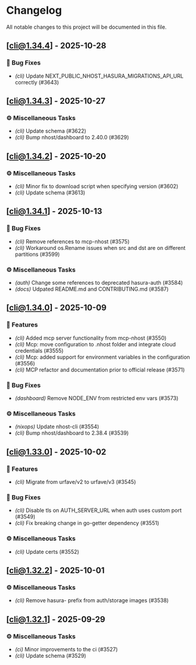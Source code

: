 # Changelog

All notable changes to this project will be documented in this file.

## [cli@1.34.4] - 2025-10-28

### 🐛 Bug Fixes

- *(cli)* Update NEXT_PUBLIC_NHOST_HASURA_MIGRATIONS_API_URL correctly (#3643)

## [cli@1.34.3] - 2025-10-27

### ⚙️ Miscellaneous Tasks

- *(cli)* Update schema (#3622)
- *(cli)* Bump nhost/dashboard to 2.40.0 (#3629)

## [cli@1.34.2] - 2025-10-20

### ⚙️ Miscellaneous Tasks

- *(cli)* Minor fix to download script when specifying version (#3602)
- *(cli)* Update schema (#3613)

## [cli@1.34.1] - 2025-10-13

### 🐛 Bug Fixes

- *(cli)* Remove references to mcp-nhost (#3575)
- *(cli)* Workaround os.Rename issues when src and dst are on different partitions (#3599)


### ⚙️ Miscellaneous Tasks

- *(auth)* Change some references to deprecated hasura-auth (#3584)
- *(docs)* Udpated README.md and CONTRIBUTING.md (#3587)

## [cli@1.34.0] - 2025-10-09

### 🚀 Features

- *(cli)* Added mcp server functionality from mcp-nhost (#3550)
- *(cli)* Mcp: move configuration to .nhost folder and integrate cloud credentials (#3555)
- *(cli)* Mcp: added support for environment variables in the configuration (#3556)
- *(cli)* MCP refactor and documentation prior to official release (#3571)


### 🐛 Bug Fixes

- *(dashboard)* Remove NODE_ENV from restricted env vars (#3573)


### ⚙️ Miscellaneous Tasks

- *(nixops)* Update nhost-cli (#3554)
- *(cli)* Bump nhost/dashboard to 2.38.4 (#3539)

## [cli@1.33.0] - 2025-10-02

### 🚀 Features

- *(cli)* Migrate from urfave/v2 to urfave/v3 (#3545)


### 🐛 Bug Fixes

- *(cli)* Disable tls on AUTH_SERVER_URL when auth uses custom port (#3549)
- *(cli)* Fix breaking change in go-getter dependency (#3551)


### ⚙️ Miscellaneous Tasks

- *(cli)* Update certs (#3552)

## [cli@1.32.2] - 2025-10-01

### ⚙️ Miscellaneous Tasks

- *(cli)* Remove hasura- prefix from auth/storage images (#3538)

## [cli@1.32.1] - 2025-09-29

### ⚙️ Miscellaneous Tasks

- *(ci)* Minor improvements to the ci (#3527)
- *(cli)* Update schema (#3529)

